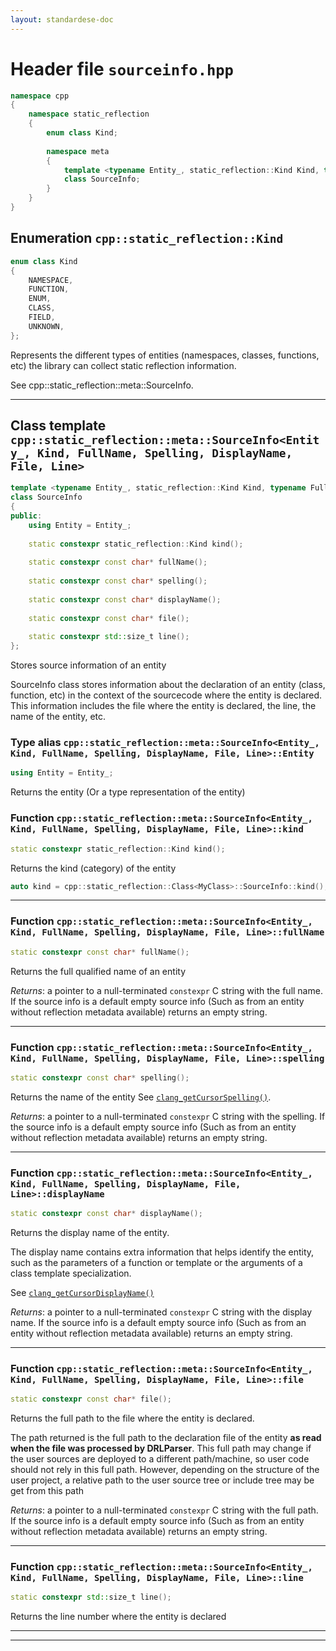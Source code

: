 ```yaml
---
layout: standardese-doc
---
```


# Header file `sourceinfo.hpp`

``` cpp
namespace cpp
{
    namespace static_reflection
    {
        enum class Kind;
        
        namespace meta
        {
            template <typename Entity_, static_reflection::Kind Kind, typename FullName, typename Spelling, typename DisplayName, typename File, std::size_t Line>
            class SourceInfo;
        }
    }
}
```

## Enumeration `cpp::static_reflection::Kind`<a id="cpp::static_reflection::Kind"></a>

``` cpp
enum class Kind
{
    NAMESPACE,
    FUNCTION,
    ENUM,
    CLASS,
    FIELD,
    UNKNOWN,
};
```

Represents the different types of entities (namespaces, classes, functions, etc) the library can collect static reflection information.

See cpp::static\_reflection::meta::SourceInfo.

-----

## Class template `cpp::static_reflection::meta::SourceInfo<Entity_, Kind, FullName, Spelling, DisplayName, File, Line>`<a id="cpp::static_reflection::meta::SourceInfo__Entity_, Kind, FullName, Spelling, DisplayName, File, Line__"></a>

``` cpp
template <typename Entity_, static_reflection::Kind Kind, typename FullName, typename Spelling, typename DisplayName, typename File, std::size_t Line>
class SourceInfo
{
public:
    using Entity = Entity_;
    
    static constexpr static_reflection::Kind kind();
    
    static constexpr const char* fullName();
    
    static constexpr const char* spelling();
    
    static constexpr const char* displayName();
    
    static constexpr const char* file();
    
    static constexpr std::size_t line();
};
```

Stores source information of an entity

SourceInfo class stores information about the declaration of an entity (class, function, etc) in the context of the sourcecode where the entity is declared. This information includes the file where the entity is declared, the line, the name of the entity, etc.

### Type alias `cpp::static_reflection::meta::SourceInfo<Entity_, Kind, FullName, Spelling, DisplayName, File, Line>::Entity`<a id="cpp::static_reflection::meta::SourceInfo__Entity_, Kind, FullName, Spelling, DisplayName, File, Line__::Entity"></a>

``` cpp
using Entity = Entity_;
```

Returns the entity (Or a type representation of the entity)

### Function `cpp::static_reflection::meta::SourceInfo<Entity_, Kind, FullName, Spelling, DisplayName, File, Line>::kind`<a id="cpp::static_reflection::meta::SourceInfo__Entity_, Kind, FullName, Spelling, DisplayName, File, Line__::kind()"></a>

``` cpp
static constexpr static_reflection::Kind kind();
```

Returns the kind (category) of the entity

``` cpp
auto kind = cpp::static_reflection::Class<MyClass>::SourceInfo::kind(); // Returns Kind::CLASS
```

-----

### Function `cpp::static_reflection::meta::SourceInfo<Entity_, Kind, FullName, Spelling, DisplayName, File, Line>::fullName`<a id="cpp::static_reflection::meta::SourceInfo__Entity_, Kind, FullName, Spelling, DisplayName, File, Line__::fullName()"></a>

``` cpp
static constexpr const char* fullName();
```

Returns the full qualified name of an entity

*Returns*: a pointer to a null-terminated `constexpr` C string with the full name. If the source info is a default empty source info (Such as from an entity without reflection metadata available) returns an empty string.

-----

### Function `cpp::static_reflection::meta::SourceInfo<Entity_, Kind, FullName, Spelling, DisplayName, File, Line>::spelling`<a id="cpp::static_reflection::meta::SourceInfo__Entity_, Kind, FullName, Spelling, DisplayName, File, Line__::spelling()"></a>

``` cpp
static constexpr const char* spelling();
```

Returns the name of the entity See [`clang_getCursorSpelling()`](http://clang.llvm.org/doxygen/group__CINDEX__CURSOR__XREF.html#gaad1c9b2a1c5ef96cebdbc62f1671c763).

*Returns*: a pointer to a null-terminated `constexpr` C string with the spelling. If the source info is a default empty source info (Such as from an entity without reflection metadata available) returns an empty string.

-----

### Function `cpp::static_reflection::meta::SourceInfo<Entity_, Kind, FullName, Spelling, DisplayName, File, Line>::displayName`<a id="cpp::static_reflection::meta::SourceInfo__Entity_, Kind, FullName, Spelling, DisplayName, File, Line__::displayName()"></a>

``` cpp
static constexpr const char* displayName();
```

Returns the display name of the entity.

The display name contains extra information that helps identify the entity, such as the parameters of a function or template or the arguments of a class template specialization.

See [`clang_getCursorDisplayName()`](http://clang.llvm.org/doxygen/group__CINDEX__CURSOR__XREF.html#gac3eba3224d109a956f9ef96fd4fe5c83)

*Returns*: a pointer to a null-terminated `constexpr` C string with the display name. If the source info is a default empty source info (Such as from an entity without reflection metadata available) returns an empty string.

-----

### Function `cpp::static_reflection::meta::SourceInfo<Entity_, Kind, FullName, Spelling, DisplayName, File, Line>::file`<a id="cpp::static_reflection::meta::SourceInfo__Entity_, Kind, FullName, Spelling, DisplayName, File, Line__::file()"></a>

``` cpp
static constexpr const char* file();
```

Returns the full path to the file where the entity is declared.

The path returned is the full path to the declaration file of the entity **as read when the file was processed by DRLParser**. This full path may change if the user sources are deployed to a different path/machine, so user code should not rely in this full path. However, depending on the structure of the user project, a relative path to the user source tree or include tree may be get from this path

*Returns*: a pointer to a null-terminated `constexpr` C string with the full path. If the source info is a default empty source info (Such as from an entity without reflection metadata available) returns an empty string.

-----

### Function `cpp::static_reflection::meta::SourceInfo<Entity_, Kind, FullName, Spelling, DisplayName, File, Line>::line`<a id="cpp::static_reflection::meta::SourceInfo__Entity_, Kind, FullName, Spelling, DisplayName, File, Line__::line()"></a>

``` cpp
static constexpr std::size_t line();
```

Returns the line number where the entity is declared

-----

-----

